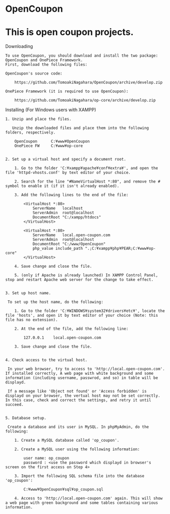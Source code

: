 OpenCoupon
==========

This is open coupon projects.
=============================

Downloading

	To use OpenCoupon, you should download and install the two package: OpenCoupon and OnePiece Framework.
	First, download the following files:

	OpenCoupon's source code:
		
		https://github.com/TomoakiNagahara/OpenCoupon/archive/develop.zip
	
	OnePiece Framework (it is required to use OpenCoupon):

		https://github.com/TomoakiNagahara/op-core/archive/develop.zip


Installing (For Windows users with XAMPP)

	1. Unzip and place the files.
	
	   Unzip the downloaded files and place them into the following folders, respectively.
	
		OpenCoupon		C:¥www¥OpenCoupon
		OnePiece FW		C:¥www¥op-core


	2. Set up a virtual host and specify a document root.
	
		1. Go to the folder 'C:¥xampp¥apache¥conf¥extra¥', and open the file 'httpd-vhosts.conf' by text editor of your choice.
		
		2. Search for the line "#NameVirtualHost *:80", and remove the # symbol to enable it (if it isn't already enabled).
		
		3. Add the following lines to the end of the file:

			<VirtualHost *:80>
				ServerName   localhost
				ServerAdmin  root@localhost
				DocumentRoot "C:/xampp/htdocs"
			</VirtualHost>

			<VirtualHost *:80>
				ServerName   local.open-coupon.com
				ServerAdmin  root@localhost
				DocumentRoot "C:/www/OpenCoupon"
				php_value include_path ".;C:¥xampp¥php¥PEAR;C:¥www¥op-core"
			</VirtualHost>
		
		4. Save change and close the file.
		
		5. (only if Apache is already launched) In XAMPP Control Panel, stop and restart Apache web server for the change to take effect.


	3. Set up host name.
	
	 To set up the host name, do the following:
	
		1. Go to the folder 'C:¥WINDOWS¥system32¥drivers¥etc¥', locate the file 'hosts', and open it by text editor of your choice (Note: this file has no extension).
		
		2. At the end of the file, add the following line:
		
			127.0.0.1    local.open-coupon.com
		
		3. Save change and close the file.


	4. Check access to the virtual host.
	
	 In your web browser, try to access to 'http://local.open-coupon.com'. If installed correctly, A web page with white background and some information (including username, passwrod, and so) in table will be displayd.
	 
	 If a message like 'Object not found' or 'Access forbidden' is displayd on your browser, the vertual host may not be set correctly. In this case, check and correct the settings, and retry it until succeed.


	5. Database setup.
	
	 Create a database and its user in MySQL. In phpMyAdmin, do the following:
		
		1. Create a MySQL database called 'op_coupon'.
		
		2. Create a MySQL user using the following information:

			user name: op_coupon
			password : <use the password which displayd in browser's screen on the first access on Step 4>

		3. Import the following SQL schema file into the database 'op_coupon':
		
			C:¥www¥OpenCoupon¥sql¥op_coupon.sql
		
		4. Access to 'http://local.open-coupon.com' again. This will show a web page with green background and some tables containing various information. 
		
		